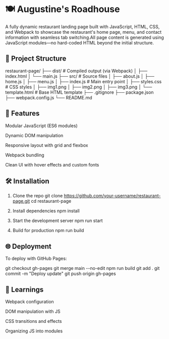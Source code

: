 # 🍽️ Augustine's Roadhouse
A fully dynamic restaurant landing page built with JavaScript, HTML, CSS, and Webpack to showcase the restaurant's home page, menu, and contact information with seamless tab switching.All page content is generated using JavaScript modules—no hard-coded HTML beyond the initial structure.

## 📁 Project Structure
restaurant-page/
├── dist/                # Compiled output (via Webpack)
│   ├── index.html
│   └── main.js
├── src/                 # Source files
│   ├── about.js
│   ├── home.js
│   ├── menu.js
│   ├── index.js         # Main entry point
│   ├── styles.css       # CSS styles
│   ├── img1.png
│   ├── img2.png
│   ├── img3.png
│   └── template.html    # Base HTML template
├── .gitignore
├── package.json
├── webpack.config.js
└── README.md

## 🚀 Features
Modular JavaScript (ES6 modules)

Dynamic DOM manipulation

Responsive layout with grid and flexbox

Webpack bundling

Clean UI with hover effects and custom fonts

## 🛠️ Installation
1. Clone the repo
git clone https://github.com/your-username/restaurant-page.git
cd restaurant-page

2. Install dependencies
npm install

3. Start the development server
npm run start

4. Build for production
npm run build

## 🌐 Deployment
To deploy with GitHub Pages:

git checkout gh-pages
git merge main --no-edit
npm run build
git add .
git commit -m "Deploy update"
git push origin gh-pages

## 🧠 Learnings
Webpack configuration

DOM manipulation with JS

CSS transitions and effects

Organizing JS into modules

